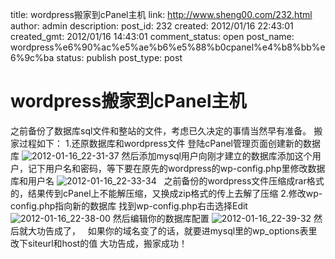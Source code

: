 title: wordpress搬家到cPanel主机
link: http://www.sheng00.com/232.html
author: admin
description: 
post_id: 232
created: 2012/01/16 22:43:01
created_gmt: 2012/01/16 14:43:01
comment_status: open
post_name: wordpress%e6%90%ac%e5%ae%b6%e5%88%b0cpanel%e4%b8%bb%e6%9c%ba
status: publish
post_type: post

# wordpress搬家到cPanel主机

之前备份了数据库sql文件和整站的文件，考虑已久决定的事情当然早有准备。 搬家过程如下： 1.还原数据库和wordpress文件 登陆cPanel管理页面创建新的数据库 ![2012-01-16_22-31-37](/wp-content/uploads/2012/01/2012-01-16_22-31-37_thumb.jpg) 然后添加mysql用户向刚才建立的数据库添加这个用户，记下用户名和密码，等下要在原先的wordpress的wp-config.php里修改数据库和用户名 ![2012-01-16_22-33-34](http://www.sheng00.com/wp-content/uploads/2012/01/2012-01-16_22-33-34_thumb.jpg)   之前备份的wordpress文件压缩成rar格式的，结果传到cPanel上不能解压缩，又换成zip格式的传上去解了压缩 2.修改wp-config.php指向新的数据库 找到wp-config.php右击选择Edit ![2012-01-16_22-38-00](http://www.sheng00.com/wp-content/uploads/2012/01/2012-01-16_22-38-00_thumb.jpg) 然后编辑你的数据库配置 ![2012-01-16_22-39-32](http://www.sheng00.com/wp-content/uploads/2012/01/2012-01-16_22-39-32_thumb.jpg) 然后就大功告成了，   如果你的域名变了的话，就要进mysql里的wp_options表里改下siteurl和host的值 大功告成，搬家成功！